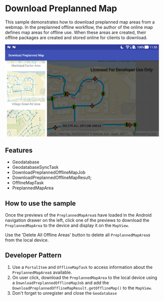 # Download Preplanned Map

This sample demonstrates how to download preplanned map areas from a webmap. In the preplanned offline workflow, the author of the online map defines map areas for offline use. When these areas are created, their offline packages are created and stored online for clients to download.

![Download Preplanned Map App](download-preplanned-map.png)

## Features

* Geodatabase
* GeodatabaseSyncTask
* DownloadPreplannedOfflineMapJob
* DownloadPreplannedOfflineMapResult;
* OfflineMapTask
* PreplannedMapArea

## How to use the sample

Once the previews of the `PreplannedMapArea`s have loaded in the Android navigation drawer on the left, click one of the previews to download the `PreplannedMapArea` to the device and display it on the `MapView`.

Use the 'Delete All Offline Areas' button to delete all `PreplannedMapArea`s from the local device.

## Developer Pattern

1. Use a `PortalItem` and `OfflineMapTask` to access information about the `PreplannedMapArea`s available.
1. On user click, download the `PreplannedMapArea` to the local device using a `DownloadPreplannedOfflineMapJob` and add the `DownloadPreplannedOfflineMapResult.getOfflineMap()` to the `MapView`.
1. Don't forget to unregister and close the `Geodatabase`
